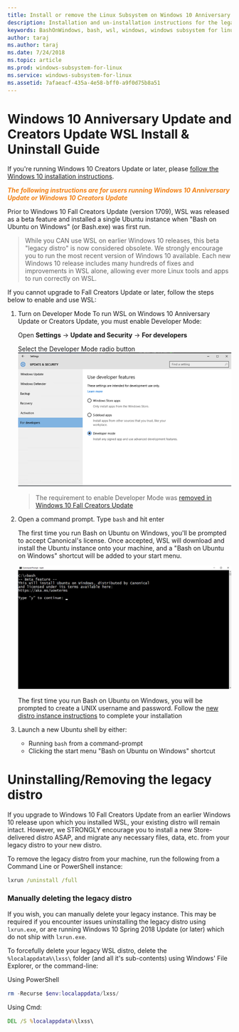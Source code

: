 ```yaml
---
title: Install or remove the Linux Subsystem on Windows 10 Anniversary Update or Creators Update
description: Installation and un-installation instructions for the legacy, beta distro on Windows 10 Anniversary Update or Creators Update
keywords: BashOnWindows, bash, wsl, windows, windows subsystem for linux, windowssubsystem, ubuntu, debian, suse, windows 10, legacy, beta, install, remove, uninstall, un-install, delete, deprecated
author: taraj
ms.author: taraj
ms.date: 7/24/2018
ms.topic: article
ms.prod: windows-subsystem-for-linux
ms.service: windows-subsystem-for-linux
ms.assetid: 7afaeacf-435a-4e58-bff0-a9f0d75b8a51
---
```


# Windows 10 Anniversary Update and Creators Update WSL Install & Uninstall Guide
If you're running Windows 10 Creators Update or later, please [follow the Windows 10 installation instructions](install-win10.md).

<strong><em><span style="color: #f28014">The following instructions are for users running Windows 10 Anniversary Update or Windows 10 Creators Update</span></em></strong>

Prior to Windows 10 Fall Creators Update (version 1709), WSL was released as a beta feature and installed a single Ubuntu instance when "Bash on Ubuntu on Windows" (or Bash.exe) was first run.

> While you CAN use WSL on earlier Windows 10 releases, this beta "legacy distro" is now considered obsolete. We strongly encourage you to run the most recent version of Windows 10 available. Each new Windows 10 release includes many hundreds of fixes and improvements in WSL alone, allowing ever more Linux tools and apps to run correctly on WSL.

If you cannot upgrade to Fall Creators Update or later, follow the steps below to enable and use WSL:

1. Turn on Developer Mode
    To run WSL on Windows 10 Anniversary Update or Creators Update, you must enable Developer Mode:

    Open **Settings** -> **Update and Security** -> **For developers**

    Select the Developer Mode radio button  
    ![Enable developer mode](media/updateAndSecurity.png)

    > The requirement to enable Developer Mode was [removed in Windows 10 Fall Creators Update](https://blogs.msdn.microsoft.com/commandline/2017/06/08/developer-mode-no-longer-required-for-windows-subsystem-for-linux/)

1. Open a command prompt.  Type `bash` and hit enter

    The first time you run Bash on Ubuntu on Windows, you'll be prompted to accept Canonical's license. Once accepted, WSL will download and install the Ubuntu instance onto your machine, and a "Bash on Ubuntu on Windows" shortcut will be added to your start menu.

    ![Prompt to install Ubuntu](media/bashShellInstall.png)

    The first time you run Bash on Ubuntu on Windows, you will be prompted to create a UNIX username and password. Follow the [new distro instance instructions](initialize-distro.md) to complete your installation

1. Launch a new Ubuntu shell by either:
    * Running `bash` from a command-prompt
    * Clicking the start menu "Bash on Ubuntu on Windows" shortcut

    
# Uninstalling/Removing the legacy distro
If you upgrade to Windows 10 Fall Creators Update from an earlier Windows 10 release upon which you installed WSL, your existing distro will remain intact. However, we STRONGLY encourage you to install a new Store-delivered distro ASAP, and migrate any necessary files, data, etc. from your legacy distro to your new distro.

To remove the legacy distro from your machine, run the following from a Command Line or PowerShell instance:

``` cmd
lxrun /uninstall /full
```

### Manually deleting the legacy distro
If you wish, you can manually delete your legacy instance. This may be required if you encounter issues uninstalling the legacy distro using `lxrun.exe`, or are running Windows 10 Spring 2018 Update (or later) which do not ship with `lxrun.exe`.

To forcefully delete your legacy WSL distro, delete the `%localappdata%\lxss\` folder (and all it's sub-contents) using Windows' File Explorer, or the command-line:

Using PowerShell
``` powershell
rm -Recurse $env:localappdata/lxss/
```

Using Cmd:
``` cmd
DEL /S %localappdata%\lxss\
```

